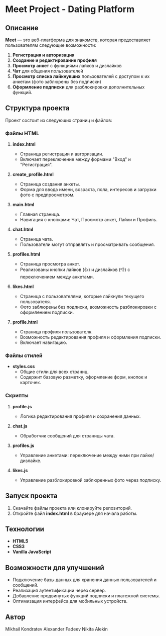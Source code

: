 # Meet Project - Dating Platform

## Описание
**Meet** — это веб-платформа для знакомств, которая предоставляет пользователям следующие возможности:
1. **Регистрация и авторизация**
2. **Создание и редактирование профиля**
3. **Просмотр анкет** с функциями лайков и дизлайков
4. **Чат** для общения пользователей
5. **Просмотр списка лайкнувших** пользователей с доступом к их анкетам (фото заблюрены без подписки)
6. **Оформление подписки** для разблокировки дополнительных функций.

## Структура проекта
Проект состоит из следующих страниц и файлов:

### Файлы HTML
1. **index.html**
   - Страница регистрации и авторизации.
   - Включает переключение между формами "Вход" и "Регистрация".

2. **create_profile.html**
   - Страница создания анкеты.
   - Форма для ввода имени, возраста, пола, интересов и загрузки фото с предпросмотром.

3. **main.html**
   - Главная страница.
   - Навигация с кнопками: Чат, Просмотр анкет, Лайки и Профиль.

4. **chat.html**
   - Страница чата.
   - Пользователи могут отправлять и просматривать сообщения.

5. **profiles.html**
   - Страница просмотра анкет.
   - Реализованы кнопки лайков (👍) и дизлайков (👎) с переключением между анкетами.

6. **likes.html**
   - Страница с пользователями, которые лайкнули текущего пользователя.
   - Фото заблюрены без подписки, возможность разблокировки с оформлением подписки.

7. **profile.html**
   - Страница профиля пользователя.
   - Возможность редактирования профиля и оформления подписки.
   - Включает навигацию.

### Файлы стилей
- **styles.css**
   - Общие стили для всех страниц.
   - Содержит базовую разметку, оформление форм, кнопок и карточек.

### Скрипты
1. **profile.js**
   - Логика редактирования профиля и сохранения данных.

2. **chat.js**
   - Обработчик сообщений для страницы чата.

3. **profiles.js**
   - Управление анкетами: переключение между ними при лайке/дизлайке.

4. **likes.js**
   - Управление разблокировкой заблюренных фото через подписку.

## Запуск проекта
1. Скачайте файлы проекта или клонируйте репозиторий.
2. Откройте файл **index.html** в браузере для начала работы.

## Технологии
- **HTML5**
- **CSS3**
- **Vanilla JavaScript**

## Возможности для улучшений
- Подключение базы данных для хранения данных пользователей и сообщений.
- Реализация аутентификации через сервер.
- Добавление продвинутых функций подписки и платежной системы.
- Оптимизация интерфейса для мобильных устройств.

## Автор
Mikhail Kondratev
Alexander Fadeev
Nikita Alekin

